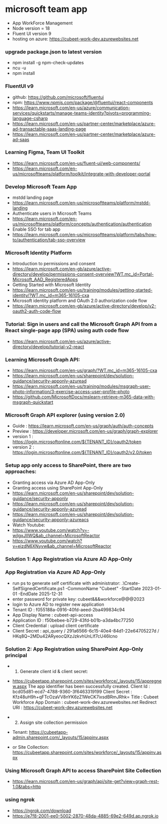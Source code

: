 # microsoft team app
- App WorkForce Management
- Node version = 18
- Fluent UI version 9
- hosting on azure: https://cubeet-work-dev.azurewebsites.net

### upgrade package.json to latest version
- npm install -g npm-check-updates
- ncu -u
- npm install

### FluentUI v9
- github: https://github.com/microsoft/fluentui
- npm: https://www.npmjs.com/package/@fluentui/react-components
- https://learn.microsoft.com/en-us/azure/communication-services/quickstarts/manage-teams-identity?pivots=programming-language-csharp
- https://learn.microsoft.com/en-us/partner-center/marketplace/azure-ad-transactable-saas-landing-page
- https://learn.microsoft.com/en-us/partner-center/marketplace/azure-ad-saas

### Learning Figma, Team UI Toolkit
- https://learn.microsoft.com/en-us/fluent-ui/web-components/
- https://learn.microsoft.com/en-us/microsoftteams/platform/toolkit/integrate-with-developer-portal

### Develop Microsoft Team App
- mstdd landing page
- https://learn.microsoft.com/en-us/microsoftteams/platform/mstdd-landing
- Authenticate users in Microsoft Teams
- https://learn.microsoft.com/en-us/microsoftteams/platform/concepts/authentication/authentication
- Enable SSO for tab app
- https://learn.microsoft.com/en-us/microsoftteams/platform/tabs/how-to/authentication/tab-sso-overview


### Microsoft Identity Platform
- Introduction to permissions and consent
- https://learn.microsoft.com/en-gb/azure/active-directory/develop/permissions-consent-overview?WT.mc_id=Portal-Microsoft_AAD_RegisteredApps
- Getting Started with Microsoft Identity
- https://learn.microsoft.com/en-us/training/modules/getting-started-identity/?WT.mc_id=m365-16105-cxa
- Microsoft identity platform and OAuth 2.0 authorization code flow
- https://learn.microsoft.com/en-gb/azure/active-directory/develop/v2-oauth2-auth-code-flow

### Tutorial: Sign in users and call the Microsoft Graph API from a React single-page app (SPA) using auth code flow
- https://learn.microsoft.com/en-us/azure/active-directory/develop/tutorial-v2-react

### Learning Microsoft Graph API:
- https://learn.microsoft.com/en-us/graph/?WT.mc_id=m365-16105-cxa
- https://learn.microsoft.com/en-us/sharepoint/dev/solution-guidance/security-apponly-azuread
- https://learn.microsoft.com/en-us/training/modules/msgraph-user-photo-information/3-exercise-access-user-profile-photo
- https://github.com/MicrosoftDocs/mslearn-retrieve-m365-data-with-msgraph-quickstart


### Microsoft Graph API explorer (using version 2.0)
- Guide     :  https://learn.microsoft.com/en-us/graph/auth/auth-concepts
- Preview   :  https://developer.microsoft.com/en-us/graph/graph-explorer
- version 1 :  https://login.microsoftonline.com/${TENANT_ID}/oauth2/token
- version 2 :  https://login.microsoftonline.com/${TENANT_ID}/oauth2/v2.0/token


### Setup app only access to SharePoint, there are two approaches:
- Granting access via Azure AD App-Only
- Granting access using SharePoint App-Only
- https://learn.microsoft.com/en-us/sharepoint/dev/solution-guidance/security-apponly
- https://learn.microsoft.com/en-us/sharepoint/dev/solution-guidance/security-apponly-azuread
- https://learn.microsoft.com/en-us/sharepoint/dev/solution-guidance/security-apponly-azureacs
- Watch Youtube:
- https://www.youtube.com/watch?v=-wjlgxJIlWQ&ab_channel=MicrosoftReactor
- https://www.youtube.com/watch?v=eizdN6XNyvw&ab_channel=MicrosoftReactor


### Solution 1: App Registration via Azure AD App-Only
### App Registration via Azure AD App-Only
- run ps to generate self certificate with administrator: .\Create-SelfSignedCertificate.ps1 -CommonName "Cubeet" -StartDate 2023-01-01 -EndDate 2025-12-31
- enter password for private key: cubeet&&&workforce@@@2023
- login to Azure AD to register new application
- Tenant ID          :  f055188a-0916-40fd-aeed-2ba499834c94
- App Display Name   :  cubeet-api-access
- Application ID     :  f50bebee-b729-43fd-b01b-a3da4bc77250
- Client Credential  :  upload client certificate
- Client Secret      :  api_query / 291a6566-6c15-40e4-84d1-22e64705227d / HKq8Q~2MDu42ARyeocQXzJzkvhUnLlf7cU46lcno

### Solution 2: App Registration using SharePoint App-Only principal
- 1. Generate client id & client secret:
- https://cubeetapp.sharepoint.com/sites/workforce/_layouts/15/appregnew.aspx
The app identifier has been successfully created.
Client Id      :  	bcd05d81-ecd7-4788-9360-3f6463319199
Client Secret  :  	Kfz48uH9h+qFTcOzaVV8nYK6zZ1WeCK7ixsdBRmJRhk=
Title          :  	Cubeet Workforce
App Domain     :  	cubeet-work-dev.azurewebsites.net
Redirect URI   :  	https://cubeet-work-dev.azurewebsites.net

- 2. Assign site collection permission
- Tenant: https://cubeetapp-admin.sharepoint.com/_layouts/15/appinv.aspx
- or Site Collection: https://cubeetapp.sharepoint.com/sites/workforce/_layouts/15/appinv.aspx
<AppPermissionRequests AllowAppOnlyPolicy="true">
   <AppPermissionRequest Scope="http://sharepoint/content/sitecollection" Right="FullControl"/>
   <AppPermissionRequest Scope="http://sharepoint/content/sitecollection/web" Right="FullControl"/>
</AppPermissionRequests>

### Using Microsoft Graph API to access SharePoint Site Collection
- https://learn.microsoft.com/en-us/graph/api/site-get?view=graph-rest-1.0&tabs=http

### using ngrok
- https://ngrok.com/download
- https://e7f8-2001-ee0-5002-2870-48da-4885-69e2-649d.ap.ngrok.io
